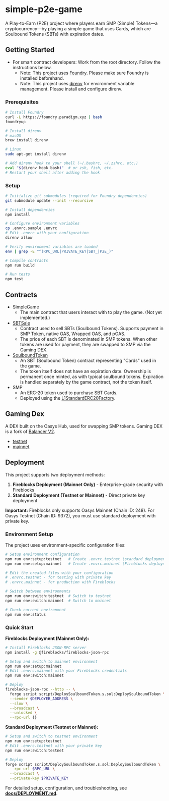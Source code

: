 # simple-p2e-game

A Play-to-Earn (P2E) project where players earn SMP (Simple) Tokens—a cryptocurrency—by playing a simple game that uses Cards, which are Soulbound Tokens (SBTs) with expiration dates.

## Getting Started

- For smart contract developers: Work from the root directory. Follow the instructions below.
  - Note: This project uses [Foundry](https://getfoundry.sh/). Please make sure Foundry is installed beforehand.
  - Note: This project uses [direnv](https://direnv.net/) for environment variable management. Please install and configure direnv.

### Prerequisites

```sh
# Install Foundry
curl -L https://foundry.paradigm.xyz | bash
foundryup

# Install direnv
# macOS
brew install direnv

# Linux
sudo apt-get install direnv

# Add direnv hook to your shell (~/.bashrc, ~/.zshrc, etc.)
eval "$(direnv hook bash)"  # or zsh, fish, etc.
# Restart your shell after adding the hook
```

### Setup

```sh
# Initialize git submodules (required for Foundry dependencies)
git submodule update --init --recursive

# Install dependencies
npm install

# Configure environment variables
cp .envrc.sample .envrc
# Edit .envrc with your configuration
direnv allow

# Verify environment variables are loaded
env | grep -E "^(RPC_URL|PRIVATE_KEY|SBT_|P2E_)"

# Compile contracts
npm run build

# Run tests
npm test
```

## Contracts

- SimpleGame
  - The main contract that users interact with to play the game. (Not yet implemented.)
- [SBTSale](./src/SBTSale.sol)
  - Contract used to sell SBTs (Soulbound Tokens). Supports payment in SMP Token,
    native OAS, Wrapped OAS, and pOAS.
  - The price of each SBT is denominated in SMP tokens. When other tokens are used for payment, they are swapped to SMP via the Gaming DEX.
- [SoulboundToken](./src/SoulboundToken.sol)
  - An SBT (Soulbound Token) contract representing "Cards" used in the game.
  - The token itself does not have an expiration date. Ownership is permanent once minted, as with typical soulbound tokens. Expiration is handled separately by the game contract, not the token itself.
- SMP
  - An ERC-20 token used to purchase SBT Cards.
  - Deployed using the [L1StandardERC20Factory](https://docs.oasys.games/docs/architecture/hub-layer/contract#preset-contracts).

## Gaming Dex

A DEX built on the Oasys Hub, used for swapping SMP tokens. Gaming DEX is a fork of [Balancer V2](https://github.com/balancer/balancer-v2-monorepo).

- [testnet](https://testnet.gaming-dex.com/#/oasys-testnet/swap)
- [mainnet](https://www.gaming-dex.com/#/defiverse/swap)

## Deployment

This project supports two deployment methods:

1. **Fireblocks Deployment (Mainnet Only)** - Enterprise-grade security with Fireblocks
2. **Standard Deployment (Testnet or Mainnet)** - Direct private key deployment

**Important:** Fireblocks only supports Oasys Mainnet (Chain ID: 248). For Oasys Testnet (Chain ID: 9372), you must use standard deployment with private key.

### Environment Setup

The project uses environment-specific configuration files:

```bash
# Setup environment configuration
npm run env:setup:testnet   # Create .envrc.testnet (standard deployment)
npm run env:setup:mainnet   # Create .envrc.mainnet (Fireblocks deployment)

# Edit the created files with your configuration
# .envrc.testnet - for testing with private key
# .envrc.mainnet - for production with Fireblocks

# Switch between environments
npm run env:switch:testnet  # Switch to testnet
npm run env:switch:mainnet  # Switch to mainnet

# Check current environment
npm run env:status
```

### Quick Start

**Fireblocks Deployment (Mainnet Only):**

```bash
# Install Fireblocks JSON-RPC server
npm install -g @fireblocks/fireblocks-json-rpc

# Setup and switch to mainnet environment
npm run env:setup:mainnet
# Edit .envrc.mainnet with your Fireblocks credentials
npm run env:switch:mainnet

# Deploy
fireblocks-json-rpc --http -- \
  forge script script/DeploySoulboundToken.s.sol:DeploySoulboundToken \
  --sender $DEPLOYER_ADDRESS \
  --slow \
  --broadcast \
  --unlocked \
  --rpc-url {}
```

**Standard Deployment (Testnet or Mainnet):**

```bash
# Setup and switch to testnet environment
npm run env:setup:testnet
# Edit .envrc.testnet with your private key
npm run env:switch:testnet

# Deploy
forge script script/DeploySoulboundToken.s.sol:DeploySoulboundToken \
  --rpc-url $RPC_URL \
  --broadcast \
  --private-key $PRIVATE_KEY
```

For detailed setup, configuration, and troubleshooting, see **[docs/DEPLOYMENT.md](./docs/DEPLOYMENT.md)**.
